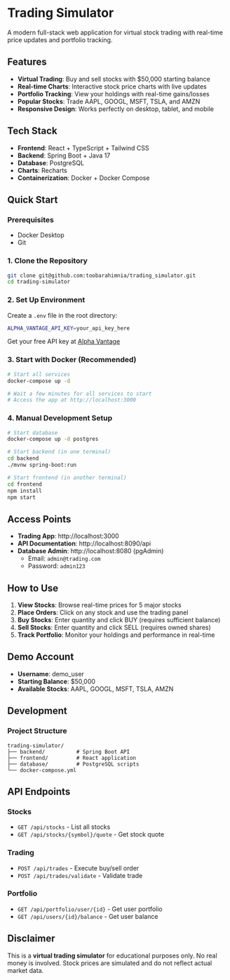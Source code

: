 # Trading Simulator

A modern full-stack web application for virtual stock trading with real-time price updates and portfolio tracking.

## Features 

- **Virtual Trading**: Buy and sell stocks with $50,000 starting balance
- **Real-time Charts**: Interactive stock price charts with live updates
- **Portfolio Tracking**: View your holdings with real-time gains/losses
- **Popular Stocks**: Trade AAPL, GOOGL, MSFT, TSLA, and AMZN
- **Responsive Design**: Works perfectly on desktop, tablet, and mobile

## Tech Stack

- **Frontend**: React + TypeScript + Tailwind CSS
- **Backend**: Spring Boot + Java 17
- **Database**: PostgreSQL
- **Charts**: Recharts
- **Containerization**: Docker + Docker Compose

## Quick Start

### Prerequisites
- Docker Desktop
- Git

### 1. Clone the Repository
```bash
git clone git@github.com:toobarahimnia/trading_simulator.git
cd trading-simulator
```

### 2. Set Up Environment
Create a `.env` file in the root directory:
```bash
ALPHA_VANTAGE_API_KEY=your_api_key_here
```
Get your free API key at [Alpha Vantage](https://www.alphavantage.co/support/#api-key)

### 3. Start with Docker (Recommended)
```bash
# Start all services
docker-compose up -d

# Wait a few minutes for all services to start
# Access the app at http://localhost:3000
```

### 4. Manual Development Setup
```bash
# Start database
docker-compose up -d postgres

# Start backend (in one terminal)
cd backend
./mvnw spring-boot:run

# Start frontend (in another terminal)
cd frontend
npm install
npm start
```

## Access Points

- **Trading App**: http://localhost:3000
- **API Documentation**: http://localhost:8090/api
- **Database Admin**: http://localhost:8080 (pgAdmin)
  - Email: `admin@trading.com`
  - Password: `admin123`

## How to Use

1. **View Stocks**: Browse real-time prices for 5 major stocks
2. **Place Orders**: Click on any stock and use the trading panel
3. **Buy Stocks**: Enter quantity and click BUY (requires sufficient balance)
4. **Sell Stocks**: Enter quantity and click SELL (requires owned shares)
5. **Track Portfolio**: Monitor your holdings and performance in real-time

## Demo Account

- **Username**: demo_user
- **Starting Balance**: $50,000
- **Available Stocks**: AAPL, GOOGL, MSFT, TSLA, AMZN

## Development

### Project Structure
```
trading-simulator/
├── backend/          # Spring Boot API
├── frontend/         # React application
├── database/         # PostgreSQL scripts
└── docker-compose.yml
```

## API Endpoints

### Stocks
- `GET /api/stocks` - List all stocks
- `GET /api/stocks/{symbol}/quote` - Get stock quote

### Trading
- `POST /api/trades` - Execute buy/sell order
- `POST /api/trades/validate` - Validate trade

### Portfolio
- `GET /api/portfolio/user/{id}` - Get user portfolio
- `GET /api/users/{id}/balance` - Get user balance


## Disclaimer

This is a **virtual trading simulator** for educational purposes only. No real money is involved. Stock prices are simulated and do not reflect actual market data.



